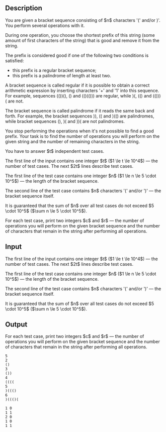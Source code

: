## Description

<div><p>You are given a bracket sequence consisting of $n$ characters '<span class="tex-font-style-tt">(</span>' and/or <span class="tex-font-style-tt">)</span>'. You perform several operations with it.</p><p>During one operation, you choose the <span class="tex-font-style-bf">shortest</span> prefix of this string (some amount of first characters of the string) that is <span class="tex-font-style-bf">good</span> and remove it from the string.</p><p>The prefix is considered <span class="tex-font-style-bf">good</span> if one of the following two conditions is satisfied:</p><ul> <li> this prefix is a regular bracket sequence; </li><li> this prefix is a palindrome of length <span class="tex-font-style-bf">at least two</span>. </li></ul><p>A bracket sequence is called regular if it is possible to obtain a correct arithmetic expression by inserting characters '<span class="tex-font-style-tt">+</span>' and '<span class="tex-font-style-tt">1</span>' into this sequence. For example, sequences <span class="tex-font-style-tt">(())()</span>, <span class="tex-font-style-tt">()</span> and <span class="tex-font-style-tt">(()(()))</span> are regular, while <span class="tex-font-style-tt">)(</span>, <span class="tex-font-style-tt">(()</span> and <span class="tex-font-style-tt">(()))(</span> are not.</p><p>The bracket sequence is called palindrome if it reads the same back and forth. For example, the bracket sequences <span class="tex-font-style-tt">))</span>, <span class="tex-font-style-tt">((</span> and <span class="tex-font-style-tt">)(()</span> are palindromes, while bracket sequences <span class="tex-font-style-tt">()</span>, <span class="tex-font-style-tt">)(</span> and <span class="tex-font-style-tt">))(</span> are not palindromes.</p><p>You stop performing the operations when it's not possible to find a <span class="tex-font-style-bf">good</span> prefix. Your task is to find the number of operations you will perform on the given string and the number of remaining characters in the string.</p><p>You have to answer $t$ independent test cases.</p></div><div class="input-specification"><p>The first line of the input contains one integer $t$ ($1 \le t \le 10^4$) — the number of test cases. The next $2t$ lines describe test cases.</p><p>The first line of the test case contains one integer $n$ ($1 \le n \le 5 \cdot 10^5$) — the length of the bracket sequence.</p><p>The second line of the test case contains $n$ characters '<span class="tex-font-style-tt">(</span>' and/or '<span class="tex-font-style-tt">)</span>' — the bracket sequence itself.</p><p>It is guaranteed that the sum of $n$ over all test cases do not exceed $5 \cdot 10^5$ ($\sum n \le 5 \cdot 10^5$).</p></div><div class="output-specification"><p>For each test case, print two integers $c$ and $r$ — the number of operations you will perform on the given bracket sequence and the number of characters that remain in the string after performing all operations.</p></div>

## Input

<p>The first line of the input contains one integer $t$ ($1 \le t \le 10^4$) — the number of test cases. The next $2t$ lines describe test cases.</p><p>The first line of the test case contains one integer $n$ ($1 \le n \le 5 \cdot 10^5$) — the length of the bracket sequence.</p><p>The second line of the test case contains $n$ characters '<span class="tex-font-style-tt">(</span>' and/or '<span class="tex-font-style-tt">)</span>' — the bracket sequence itself.</p><p>It is guaranteed that the sum of $n$ over all test cases do not exceed $5 \cdot 10^5$ ($\sum n \le 5 \cdot 10^5$).</p>

## Output

<p>For each test case, print two integers $c$ and $r$ — the number of operations you will perform on the given bracket sequence and the number of characters that remain in the string after performing all operations.</p>





```input1
5
2
()
3
())
4
((((
5
)((()
6
)((()(
```




```output1
1 0
1 1
2 0
1 0
1 1
```


